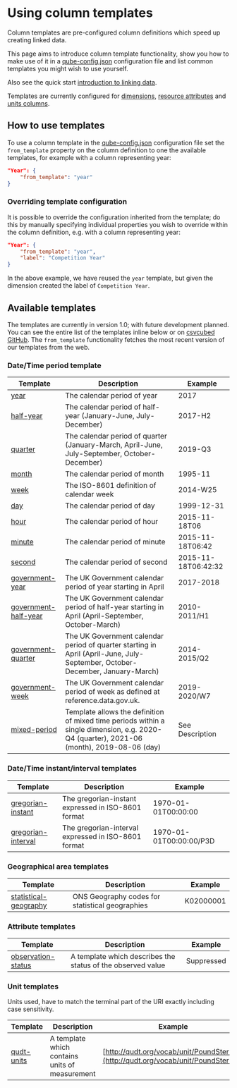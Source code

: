 # Using column templates

Column templates are pre-configured column definitions which speed up creating linked data.

This page aims to introduce column template functionality, show you how to make use of it in a [qube-config.json](index.md) configuration file and list common templates you might wish to use yourself.

Also see the quick start [introduction to linking data](../../../quick-start/linking-data.md).

Templates are currently configured for [dimensions](./columns/dimensions.md), [resource attributes](./columns/attributes/attribute-resources.md) and [units columns](./columns/units.md).

## How to use templates

To use a column template in the [qube-config.json](index.md) configuration file set the `from_template` property on the column definition to one the available templates, for example with a column representing year:

```json
"Year": {
    "from_template": "year"
}
```

### Overriding template configuration

It is possible to override the configuration inherited from the template; do this by manually specifying individual properties you wish to override within the column definition, e.g. with a column representing year:

```json
"Year": {
    "from_template": "year",
    "label": "Competition Year"
}
```

In the above example, we have reused the `year` template, but given the dimension created the label of `Competition Year`.

## Available templates

The templates are currently in version 1.0; with future development planned. You can see the entire list of the templates inline below or on [csvcubed GitHub](https://github.com/GSS-Cogs/csvcubed/tree/main/src/csvcubed/readers/cubeconfig/v1_0/templates). The `from_template` functionality fetches the most recent version of our templates from the web.

### Date/Time period template

| Template                                                                                           | Description                                                                                                                               | Example             |
|----------------------------------------------------------------------------------------------------|-------------------------------------------------------------------------------------------------------------------------------------------|---------------------|
| [year](https://purl.org/csv-cubed/qube-config/templates/calendar-year.json)                        | The calendar period of year                                                                                                               | 2017                |
| [half-year](https://purl.org/csv-cubed/qube-config/templates/calendar-half-year.json)              | The calendar period of half-year (January-June, July-December)                                                                            | 2017-H2             |
| [quarter](https://purl.org/csv-cubed/qube-config/templates/calendar-quarter.json)                  | The calendar period of quarter (January-March, April-June, July-September, October-December)                                              | 2019-Q3             |
| [month](https://purl.org/csv-cubed/qube-config/templates/calendar-month.json)                      | The calendar period of month                                                                                                              | 1995-11             |
| [week](https://purl.org/csv-cubed/qube-config/templates/calendar-week.json)                        | The ISO-8601 definition of calendar week                                                                                                  | 2014-W25            |
| [day](https://purl.org/csv-cubed/qube-config/templates/calendar-day.json)                          | The calendar period of day                                                                                                                | 1999-12-31          |
| [hour](https://purl.org/csv-cubed/qube-config/templates/calendar-hour.json)                        | The calendar period of hour                                                                                                               | 2015-11-18T06       |
| [minute](https://purl.org/csv-cubed/qube-config/templates/calendar-minute.json)                    | The calendar period of minute                                                                                                             | 2015-11-18T06:42    |
| [second](https://purl.org/csv-cubed/qube-config/templates/calendar-second.json)                    | The calendar period of second                                                                                                             | 2015-11-18T06:42:32 |
| [government-year](https://purl.org/csv-cubed/qube-config/templates/government-year.json)           | The UK Government calendar period of year starting in April                                                                               | 2017-2018           |
| [government-half-year](https://purl.org/csv-cubed/qube-config/templates/government-half-year.json) | The UK Government calendar period of half-year starting in April (April-September, October-March)                                         | 2010-2011/H1        |
| [government-quarter](https://purl.org/csv-cubed/qube-config/templates/government-quarter.json)     | The UK Government calendar period of quarter starting in April (April-June, July-September, October-December, January-March)              | 2014-2015/Q2        |
| [government-week](https://purl.org/csv-cubed/qube-config/templates/government-week.json)           | The UK Government calendar period of week as defined at reference.data.gov.uk.                                                            | 2019-2020/W7        |
| [mixed-period](https://purl.org/csv-cubed/qube-config/templates/mixed-period.json)                 | Template allows the definition of mixed time periods within a single dimension, e.g. 2020-Q4 (quarter), 2021-06 (month), 2019-08-06 (day) | See Description     |

### Date/Time instant/interval templates

| Template                                                                                       | Description                                         | Example                 |
|------------------------------------------------------------------------------------------------|-----------------------------------------------------|-------------------------|
| [gregorian-instant](https://purl.org/csv-cubed/qube-config/templates/gregorian-instant.json)   | The gregorian-instant expressed in ISO-8601 format  | 1970-01-01T00:00:00     |
| [gregorian-interval](https://purl.org/csv-cubed/qube-config/templates/gregorian-interval.json) | The gregorian-interval expressed in ISO-8601 format | 1970-01-01T00:00:00/P3D |

### Geographical area templates

| Template                                                                                             | Description                                     | Example   |
|------------------------------------------------------------------------------------------------------|-------------------------------------------------|-----------|
| [statistical-geography](https://purl.org/csv-cubed/qube-config/templates/statistical-geography.json) | ONS Geography codes for statistical geographies | K02000001 |

### Attribute templates

| Template                                                                                       | Description                                                 | Example    |
|------------------------------------------------------------------------------------------------|-------------------------------------------------------------|------------|
| [observation-status](https://purl.org/csv-cubed/qube-config/templates/observation-status.json) | A template which describes the status of the observed value | Suppressed |

### Unit templates

Units used, have to match the terminal part of the URI exactly including case sensitivity.

| Template                                                                       | Description                                    | Example                                                                              |
|--------------------------------------------------------------------------------|------------------------------------------------|--------------------------------------------------------------------------------------|
| [qudt-units](https://purl.org/csv-cubed/qube-config/templates/qudt-units.json) | A template which contains units of measurement | [http://qudt.org/vocab/unit/PoundSterling](http://qudt.org/vocab/unit/PoundSterling) |
